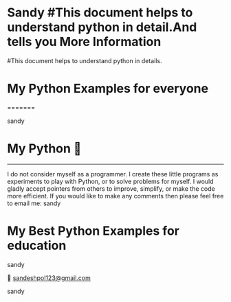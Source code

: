 Sandy
#This document helps to understand python in detail.And tells you More Information
=======
#This document helps to understand python in details.

# My Python Examples for everyone 
=======

sandy
# My Python  :snake:
<hr>
I do not consider myself as a programmer. I create these little programs as experiments to play with Python, or to solve problems for myself. 
I would gladly accept pointers from others to improve, simplify, or make the code more efficient. If you would like to make any comments then please feel free to email me:
sandy

# My Best Python Examples for education 
sandy


:email: sandeshpol123@gmail.com

sandy
